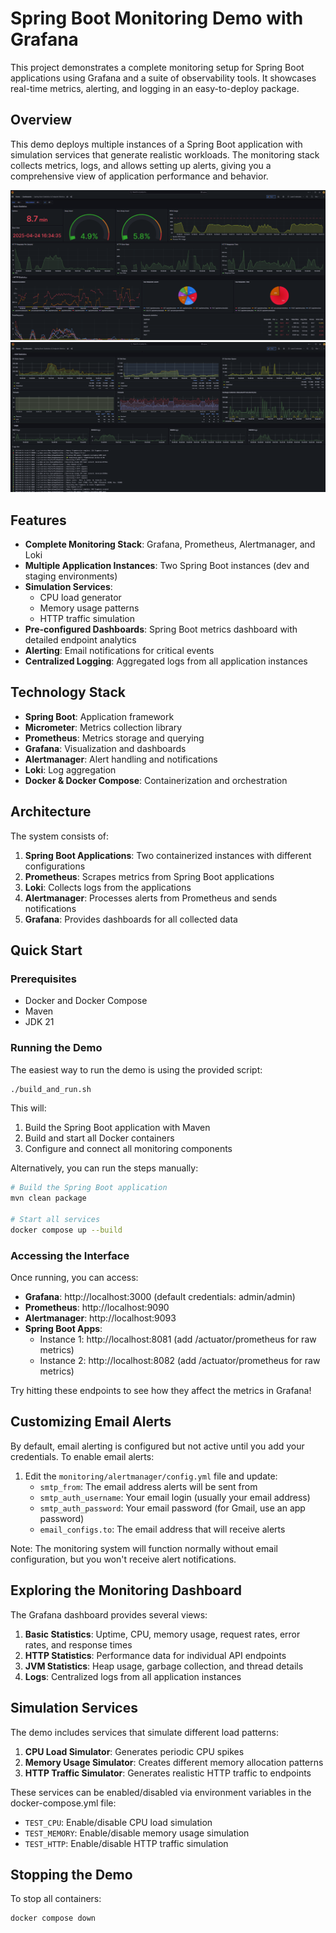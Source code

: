 # Spring Boot Monitoring Demo with Grafana

This project demonstrates a complete monitoring setup for Spring Boot applications using Grafana and a suite of observability tools. It showcases real-time metrics, alerting, and logging in an easy-to-deploy package.

## Overview

This demo deploys multiple instances of a Spring Boot application with simulation services that generate realistic workloads. The monitoring stack collects metrics, logs, and allows setting up alerts, giving you a comprehensive view of application performance and behavior.

![Grafana Dashboard](./monitoring/grafana/dashboards/dashboard_1_screenshot.png)
![Grafana Dashboard](./monitoring/grafana/dashboards/dashboard_2_screenshot.png)

## Features

- **Complete Monitoring Stack**: Grafana, Prometheus, Alertmanager, and Loki
- **Multiple Application Instances**: Two Spring Boot instances (dev and staging environments)
- **Simulation Services**:
    - CPU load generator
    - Memory usage patterns
    - HTTP traffic simulation
- **Pre-configured Dashboards**: Spring Boot metrics dashboard with detailed endpoint analytics
- **Alerting**: Email notifications for critical events
- **Centralized Logging**: Aggregated logs from all application instances

## Technology Stack

- **Spring Boot**: Application framework
- **Micrometer**: Metrics collection library
- **Prometheus**: Metrics storage and querying
- **Grafana**: Visualization and dashboards
- **Alertmanager**: Alert handling and notifications
- **Loki**: Log aggregation
- **Docker & Docker Compose**: Containerization and orchestration

## Architecture

The system consists of:

1. **Spring Boot Applications**: Two containerized instances with different configurations
2. **Prometheus**: Scrapes metrics from Spring Boot applications
3. **Loki**: Collects logs from the applications
4. **Alertmanager**: Processes alerts from Prometheus and sends notifications
5. **Grafana**: Provides dashboards for all collected data

## Quick Start

### Prerequisites

- Docker and Docker Compose
- Maven
- JDK 21

### Running the Demo

The easiest way to run the demo is using the provided script:

```bash
./build_and_run.sh
```

This will:
1. Build the Spring Boot application with Maven
2. Build and start all Docker containers
3. Configure and connect all monitoring components

Alternatively, you can run the steps manually:

```bash
# Build the Spring Boot application
mvn clean package

# Start all services
docker compose up --build
```

### Accessing the Interface

Once running, you can access:

- **Grafana**: http://localhost:3000 (default credentials: admin/admin)
- **Prometheus**: http://localhost:9090
- **Alertmanager**: http://localhost:9093
- **Spring Boot Apps**:
    - Instance 1: http://localhost:8081 (add /actuator/prometheus for raw metrics)
    - Instance 2: http://localhost:8082 (add /actuator/prometheus for raw metrics)

Try hitting these endpoints to see how they affect the metrics in Grafana!

## Customizing Email Alerts

By default, email alerting is configured but not active until you add your credentials.
To enable email alerts:

1. Edit the `monitoring/alertmanager/config.yml` file and update:
    - `smtp_from`: The email address alerts will be sent from
    - `smtp_auth_username`: Your email login (usually your email address)
    - `smtp_auth_password`: Your email password (for Gmail, use an app password)
    - `email_configs.to`: The email address that will receive alerts

Note: The monitoring system will function normally without email configuration, but you won't receive alert notifications.

## Exploring the Monitoring Dashboard

The Grafana dashboard provides several views:

1. **Basic Statistics**: Uptime, CPU, memory usage, request rates, error rates, and response times
3. **HTTP Statistics**: Performance data for individual API endpoints
4. **JVM Statistics**: Heap usage, garbage collection, and thread details
5. **Logs**: Centralized logs from all application instances

## Simulation Services

The demo includes services that simulate different load patterns:

1. **CPU Load Simulator**: Generates periodic CPU spikes
2. **Memory Usage Simulator**: Creates different memory allocation patterns
3. **HTTP Traffic Simulator**: Generates realistic HTTP traffic to endpoints

These services can be enabled/disabled via environment variables in the docker-compose.yml file:
- `TEST_CPU`: Enable/disable CPU load simulation
- `TEST_MEMORY`: Enable/disable memory usage simulation
- `TEST_HTTP`: Enable/disable HTTP traffic simulation

## Stopping the Demo

To stop all containers:

```bash
docker compose down
```
